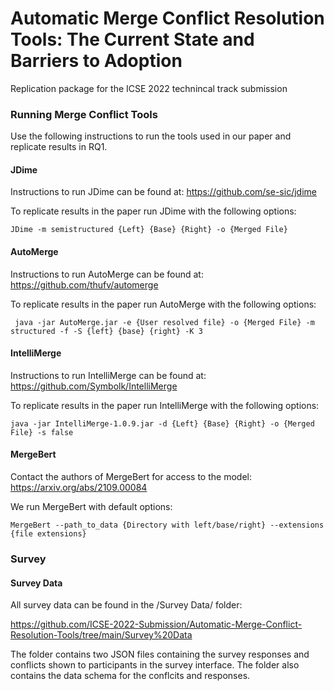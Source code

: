 # Automatic Merge Conflict Resolution Tools: The Current State and Barriers to Adoption
Replication package for the ICSE 2022 technincal track submission


### Running Merge Conflict Tools
Use the following instructions to run the tools used in our paper and replicate results in RQ1.

#### JDime

Instructions to run JDime can be found at: https://github.com/se-sic/jdime

To replicate results in the paper run JDime with the following options:

``` JDime -m semistructured {Left} {Base} {Right} -o {Merged File}  ```

#### AutoMerge

Instructions to run AutoMerge can be found at: https://github.com/thufv/automerge

To replicate results in the paper run AutoMerge with the following options:

``` java -jar AutoMerge.jar -e {User resolved file} -o {Merged File} -m structured -f -S {left} {base} {right} -K 3```

#### IntelliMerge 

Instructions to run IntelliMerge can be found at: https://github.com/Symbolk/IntelliMerge

To replicate results in the paper run IntelliMerge with the following options:

``` java -jar IntelliMerge-1.0.9.jar -d {Left} {Base} {Right} -o {Merged File} -s false ```

#### MergeBert

Contact the authors of MergeBert for access to the model: https://arxiv.org/abs/2109.00084

We run MergeBert with default options:

``` MergeBert --path_to_data {Directory with left/base/right} --extensions {file extensions} ```

### Survey 

#### Survey Data

All survey data can be found in the /Survey Data/ folder:

https://github.com/ICSE-2022-Submission/Automatic-Merge-Conflict-Resolution-Tools/tree/main/Survey%20Data

The folder contains two JSON files containing the survey responses and conflicts shown to participants in the survey interface. The folder also contains the data schema for the conflcits and responses. 
